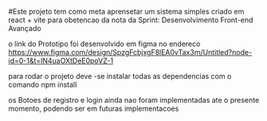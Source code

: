 #Este projeto tem como meta aprensetar um sistema simples criado em react + vite
para obetencao da nota da Sprint: Desenvolvimento Front-end Avançado 

o link do Prototipo foi desenvolvido em figma
no endereco https://www.figma.com/design/SpzgFcbjxgF8lEA0vTax3m/Untitled?node-id=0-1&t=lN4uaOXtDeE0poVZ-1

para rodar o projeto deve -se instalar todas as dependencias 
com o comando npm install

os Botoes de registro e login ainda nao foram implementadas ate o presente momento, podendo ser em futuras implementacoes


